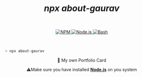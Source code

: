 <h1 align="center">
    <i>npx about-gaurav</i>
</h1>

<br />
<br />

<div align="center">
    <a href="https://www.npmjs.com/">
        <img alt="NPM" title="Node Package Manager" src="https://img.shields.io/badge/NPM-informational?style=flat-sqaure&logo=npm&logoColor=black&color=CB3837">
    </a>
    <a href="https://nodejs.org/en/">
        <img alt="Node.js" title="Node.js" src="https://img.shields.io/badge/Node.js-informational?style=flat-sqaure&logo=Node.js&logoColor=white&color=339933">
    </a>
    <a href="https://www.gnu.org/software/bash/">
        <img alt="Bash" title="Bash" src="https://img.shields.io/badge/Bash-informational?style=flat-sqaure&logo=gnubash&logoColor=white&color=4EAA25">
    </a>
</div>

<br />
<br />

```bash
> npx about-gaurav
```

<p align="center">
    🚀 My own Portfolio Card
</p>
<p align="center">
    ⚠️Make sure you have installed <b><a href="https://nodejs.org/en/">Node.js</a></b> on you system
</p>
